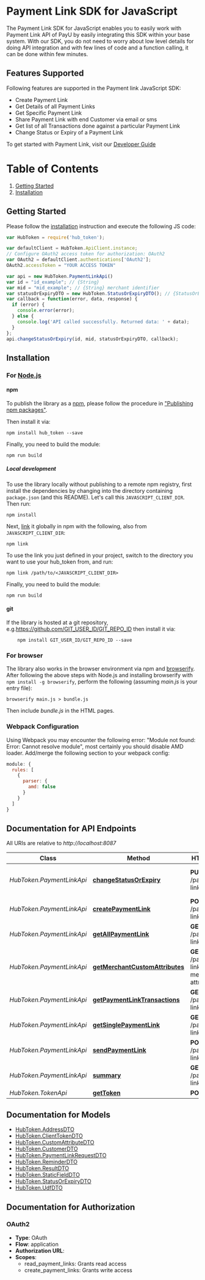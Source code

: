 # Payment Link SDK for JavaScript

The Payment Link SDK for JavaScript enables you to easily work with Payment Link API of PayU by easily integrating this SDK within your base system.
With our SDK, you do not need to worry about low level details for doing API integration and with few lines of code and a function calling, it can be done within few minutes.

## Features Supported
Following features are supported in the Payment link JavaScript SDK:
 - Create Payment Link
 - Get Details of all Payment Links
 - Get Specific Payment Link
 - Share Payment Link with end Customer via email or sms
 - Get list of all Transactions done against a particular Payment Link
 - Change Status or Expiry of a Payment Link

To get started with Payment Link, visit our [Developer Guide](https://devguide.payu.in/payment-links/payu-payment-links-api-integration)

# Table of Contents
 1. [Getting Started](#getting-started)
 2. [Installation](#installation)

## Getting Started

Please follow the [installation](#installation) instruction and execute the following JS code:

```javascript
var HubToken = require('hub_token');

var defaultClient = HubToken.ApiClient.instance;
// Configure OAuth2 access token for authorization: OAuth2
var OAuth2 = defaultClient.authentications['OAuth2'];
OAuth2.accessToken = "YOUR ACCESS TOKEN"

var api = new HubToken.PaymentLinkApi()
var id = "id_example"; // {String} 
var mid = "mid_example"; // {String} merchant identifier
var statusOrExpiryDTO = new HubToken.StatusOrExpiryDTO(); // {StatusOrExpiryDTO} 
var callback = function(error, data, response) {
  if (error) {
    console.error(error);
  } else {
    console.log('API called successfully. Returned data: ' + data);
  }
};
api.changeStatusOrExpiry(id, mid, statusOrExpiryDTO, callback);

```
## Installation

### For [Node.js](https://nodejs.org/)

#### npm

To publish the library as a [npm](https://www.npmjs.com/), please follow the procedure in ["Publishing npm packages"](https://docs.npmjs.com/getting-started/publishing-npm-packages).

Then install it via:

```shell
npm install hub_token --save
```

Finally, you need to build the module:

```shell
npm run build
```

##### Local development

To use the library locally without publishing to a remote npm registry, first install the dependencies by changing into the directory containing `package.json` (and this README). Let's call this `JAVASCRIPT_CLIENT_DIR`. Then run:

```shell
npm install
```

Next, [link](https://docs.npmjs.com/cli/link) it globally in npm with the following, also from `JAVASCRIPT_CLIENT_DIR`:

```shell
npm link
```

To use the link you just defined in your project, switch to the directory you want to use your hub_token from, and run:

```shell
npm link /path/to/<JAVASCRIPT_CLIENT_DIR>
```

Finally, you need to build the module:

```shell
npm run build
```

#### git

If the library is hosted at a git repository, e.g.https://github.com/GIT_USER_ID/GIT_REPO_ID
then install it via:

```shell
    npm install GIT_USER_ID/GIT_REPO_ID --save
```

### For browser

The library also works in the browser environment via npm and [browserify](http://browserify.org/). After following
the above steps with Node.js and installing browserify with `npm install -g browserify`,
perform the following (assuming *main.js* is your entry file):

```shell
browserify main.js > bundle.js
```

Then include *bundle.js* in the HTML pages.

### Webpack Configuration

Using Webpack you may encounter the following error: "Module not found: Error:
Cannot resolve module", most certainly you should disable AMD loader. Add/merge
the following section to your webpack config:

```javascript
module: {
  rules: [
    {
      parser: {
        amd: false
      }
    }
  ]
}
```
## Documentation for API Endpoints

All URIs are relative to *http://localhost:8087*

Class | Method | HTTP request | Description
------------ | ------------- | ------------- | -------------
*HubToken.PaymentLinkApi* | [**changeStatusOrExpiry**](docs/PaymentLinkApi.md#changeStatusOrExpiry) | **PUT** /payment-links/{id} | change status and expiry for paymentLink 
*HubToken.PaymentLinkApi* | [**createPaymentLink**](docs/PaymentLinkApi.md#createPaymentLink) | **POST** /payment-links | Create PaymentLinks
*HubToken.PaymentLinkApi* | [**getAllPaymentLink**](docs/PaymentLinkApi.md#getAllPaymentLink) | **GET** /payment-links | Get all PaymentLinks
*HubToken.PaymentLinkApi* | [**getMerchantCustomAttributes**](docs/PaymentLinkApi.md#getMerchantCustomAttributes) | **GET** /payment-links/default-merchant-attributes | Get Custom Attributes
*HubToken.PaymentLinkApi* | [**getPaymentLinkTransactions**](docs/PaymentLinkApi.md#getPaymentLinkTransactions) | **GET** /payment-links/{id}/txns | Get Transaction details
*HubToken.PaymentLinkApi* | [**getSinglePaymentLink**](docs/PaymentLinkApi.md#getSinglePaymentLink) | **GET** /payment-links/{id} | Get Single PaymentLink
*HubToken.PaymentLinkApi* | [**sendPaymentLink**](docs/PaymentLinkApi.md#sendPaymentLink) | **POST** /payment-links/{id}/share | send PaymentLink
*HubToken.PaymentLinkApi* | [**summary**](docs/PaymentLinkApi.md#summary) | **GET** /payment-links/summary | Details of paymentlinks
*HubToken.TokenApi* | [**getToken**](docs/TokenApi.md#getToken) | **POST** /token | get Token


## Documentation for Models

 - [HubToken.AddressDTO](docs/AddressDTO.md)
 - [HubToken.ClientTokenDTO](docs/ClientTokenDTO.md)
 - [HubToken.CustomAttributeDTO](docs/CustomAttributeDTO.md)
 - [HubToken.CustomerDTO](docs/CustomerDTO.md)
 - [HubToken.PaymentLinkRequestDTO](docs/PaymentLinkRequestDTO.md)
 - [HubToken.ReminderDTO](docs/ReminderDTO.md)
 - [HubToken.ResultDTO](docs/ResultDTO.md)
 - [HubToken.StaticFieldDTO](docs/StaticFieldDTO.md)
 - [HubToken.StatusOrExpiryDTO](docs/StatusOrExpiryDTO.md)
 - [HubToken.UdfDTO](docs/UdfDTO.md)


## Documentation for Authorization



### OAuth2


- **Type**: OAuth
- **Flow**: application
- **Authorization URL**: 
- **Scopes**: 
  - read_payment_links: Grants read access
  - create_payment_links: Grants write access

